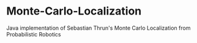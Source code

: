# Monte-Carlo-Localization
 Java implementation of Sebastian Thrun's Monte Carlo Localization from Probabilistic Robotics

